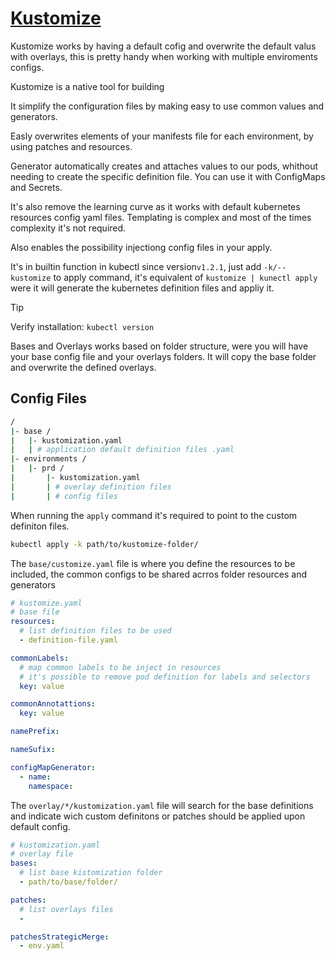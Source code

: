 # [Kustomize]()

Kustomize works by having a default cofig and overwrite the default valus with overlays, this is pretty handy when working with multiple enviroments configs.

Kustomize is a native tool for building

It simplify the configuration files by making easy to use common values and generators.

Easly overwrites elements of your manifests file for each environment, by using patches and resources.

Generator automatically creates and attaches values to our pods, whithout needing to create the specific definition file. You can use it with ConfigMaps and Secrets.

It's also remove the learning curve as it works with default kubernetes resources config yaml files. Templating is complex and most of the times complexity it's not required.

Also enables the possibility injectiong config files in your apply.

It's in  builtin function in kubectl since version``v1.2.1``, just add ``-k/--kustomize`` to apply command, it's equivalent of ``kustomize | kunectl apply`` were it will generate the kubernetes definition files and appliy it.

> [!Tip]
> Verify installation: ``kubectl version``

Bases and Overlays works based on folder structure, were you will have your base config file and your overlays folders. It will copy the base folder and overwrite the defined overlays.

## Config Files

```bash
/
|- base /
|   |- kustomization.yaml
|   | # application default definition files .yaml
|- environments /
|   |- prd /
|       |- kustomization.yaml
|       | # overlay definition files
|       | # config files
```

When running the ``apply`` command it's required to point to the custom definiton files.

```bash
kubectl apply -k path/to/kustomize-folder/
```

The ``base/customize.yaml`` file is where you define the resources to be included, the common configs to be shared acrros folder resources and generators

```yaml
# kustomize.yaml
# base file
resources:
  # list definition files to be used
  - definition-file.yaml

commonLabels:
  # map common labels to be inject in resources
  # it's possible to remove pod definition for labels and selectors
  key: value

commonAnnotattions:
  key: value

namePrefix:

nameSufix:

configMapGenerator:
  - name:
    namespace:


```

The ``overlay/*/kustomization.yaml`` file will search for the base definitions and indicate wich custom definitons or patches should be applied upon default config.

```yaml
# kustomization.yaml
# overlay file
bases:
  # list base kistomization folder
  - path/to/base/folder/

patches:
  # list overlays files
  -

patchesStrategicMerge:
  - env.yaml
```
